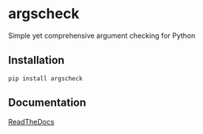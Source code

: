 # argscheck
Simple yet comprehensive argument checking for Python

## Installation

`pip install argscheck`

## Documentation

[ReadTheDocs](https://argscheck.readthedocs.io/en/latest/)